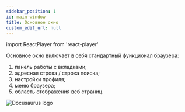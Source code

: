 ```yaml
---
sidebar_position: 1
id: main-window
title: Основное окно
custom_edit_url: null
---
```

import ReactPlayer from 'react-player'

Основное окно включает в себя стандартный функционал браузера:
1. панель работы с вкладками;
2. адресная строка / строка поиска;
3. настройки профиля;
4. меню браузера;
5. область отображения веб страниц.

![Docusaurus logo](/img/3-soft/3-start-browser/1-main/eng/main-1.png)